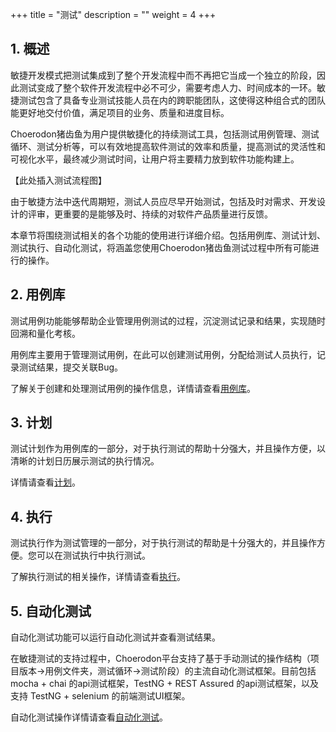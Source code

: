 +++
title = "测试"
description = ""
weight = 4
+++

## 1. 概述

敏捷开发模式把测试集成到了整个开发流程中而不再把它当成一个独立的阶段，因此测试变成了整个软件开发流程中必不可少，需要考虑人力、时间成本的一环。敏捷测试包含了具备专业测试技能人员在内的跨职能团队，这使得这种组合式的团队能更好地交付价值，满足项目的业务、质量和进度目标。

Choerodon猪齿鱼为用户提供敏捷化的持续测试工具，包括测试用例管理、测试循环、测试分析等，可以有效地提高软件测试的效率和质量，提高测试的灵活性和可视化水平，最终减少测试时间，让用户将主要精力放到软件功能构建上。

【此处插入测试流程图】

由于敏捷方法中迭代周期短，测试人员应尽早开始测试，包括及时对需求、开发设计的评审，更重要的是能够及时、持续的对软件产品质量进行反馈。

本章节将围绕测试相关的各个功能的使用进行详细介绍。包括用例库、测试计划、测试执行、自动化测试，将涵盖您使用Choerodon猪齿鱼测试过程中所有可能进行的操作。

## 2. 用例库

测试用例功能能够帮助企业管理用例测试的过程，沉淀测试记录和结果，实现随时回溯和量化考核。

用例库主要用于管理测试用例，在此可以创建测试用例，分配给测试人员执行，记录测试结果，提交关联Bug。

了解关于创建和处理测试用例的操作信息，详情请查看[用例库](./store)。

## 3. 计划

测试计划作为用例库的一部分，对于执行测试的帮助十分强大，并且操作方便，以清晰的计划日历展示测试的执行情况。

详情请查看[计划](./plan)。

## 4. 执行

测试执行作为测试管理的一部分，对于执行测试的帮助是十分强大的，并且操作方便。您可以在测试执行中执行测试。

了解执行测试的相关操作，详情请查看[执行](./excution)。

## 5. 自动化测试

自动化测试功能可以运行自动化测试并查看测试结果。

在敏捷测试的支持过程中，Choerodon平台支持了基于手动测试的操作结构（项目版本->用例文件夹，测试循环->测试阶段）的主流自动化测试框架。目前包括 mocha + chai 的api测试框架，TestNG + REST Assured 的api测试框架，以及支持 TestNG + selenium 的前端测试UI框架。

自动化测试操作详情请查看[自动化测试](./automation)。